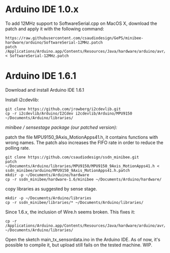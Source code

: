 # Arduino IDE 1.0.x

To add 12MHz support to SoftwareSerial.cpp on MacOS X, download the patch and
apply it with the following command:   

    https://raw.githubusercontent.com/csaudiodesign/GePS/minibee-hardware/arduino/SoftwareSerial-12MHz.patch
    patch /Applications/Arduino.app/Contents/Resources/Java/hardware/arduino/avr/libraries/SoftwareSerial/SoftwareSerial.cpp < SoftwareSerial-12MHz.patch

# Arduino IDE 1.6.1

Download and install Arduino IDE 1.6.1

Install i2cdevlib:   

    git clone https://github.com/jrowberg/i2cdevlib.git
    cp -r i2cdevlib/Arduino/I2Cdev i2cdevlib/Arduino/MPU9150 ~/Documents/Arduino/libraries/

*minibee / sensestage package (our patched version):*   

patch the file MPU9150_9Axis_MotionApps41.h, it contains functions with wrong
names. The patch also increases the FIFO rate in order to reduce the polling
rate.    

    git clone https://github.com/csaudiodesign/ssdn_minibee.git
    patch ~/Documents/Arduino/libraries/MPU9150/MPU9150_9Axis_MotionApps41.h < ssdn_minibee/arduino/MPU9150_9Axis_MotionApps41.h.patch
    mkdir -p ~/Documents/Arduino/hardware
    cp -r ssdn_minibee/hardware-1.6/minibee ~/Documents/Arduino/hardware/

copy libraries as suggested by sense stage.   

    mkdir -p ~/Documents/Arduino/libraries
    cp -r ssdn_minibee/libraries/* ~/Documents/Arduino/libraries/

Since 1.6.x, the inclusion of Wire.h seems broken. This fixes it:   

    cp -r /Applications/Arduino.app/Contents/Resources/Java/hardware/arduino/avr/libraries/Wire ~/Documents/Arduino/libraries/

Open the sketch main_tx_sensordata.ino in the Arduino IDE. As of now, it's
possible to compile it, but upload still fails on the tested machine. WIP.

